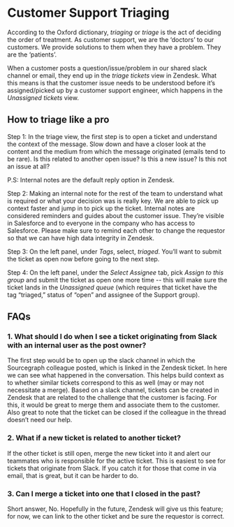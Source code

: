 # Customer Support Triaging
According to the Oxford dictionary, *triaging* or *triage* is the act of deciding the order of treatment. As customer support, we are the ‘doctors’ to our customers. We provide solutions to them when they have a problem. They are the ‘patients’.

When a customer posts a question/issue/problem in our shared slack channel or email, they end up in the *triage tickets* view in Zendesk.
What this means is that the customer issue needs to be understood before it’s assigned/picked up by a customer support engineer, which happens in the *Unassigned tickets* view.

## How to triage like a pro
Step 1:
In the triage view, the first step is to open a ticket and understand the context of the message. Slow down and have a closer look at the content and the medium from which the message originated (emails tend to be rare). Is this related to another open issue? Is this a new issue? Is this not an issue at all?

P.S: Internal notes are the default reply option in Zendesk.

Step 2:
Making an internal note for the rest of the team to understand what is required or what your decision was is really key. We are able to pick up context faster and jump in to pick up the ticket.
Internal notes are considered reminders and guides about the customer issue. They’re visible in Salesforce and to everyone in the company who has access to Salesforce. Please make sure to remind each other to change the requestor so that we can have high data integrity in Zendesk.

Step 3:
On the left panel, under *Tags*, select, *triaged*. You’ll want to submit the ticket as open now before going to the next step.

Step 4:
On the left panel, under the *Select Assignee* tab, pick *Assign to this group* and submit the ticket as open one more time -- this will make sure the ticket lands in the *Unassigned queue* (which requires that ticket have the tag “triaged,” status of “open” and assignee of the Support group).

## FAQs
### 1. What should I do when I see a ticket originating from Slack with an internal user as the post owner?

The first step would be to open up the slack channel in which the Sourcegraph colleague posted, which is linked in the Zendesk ticket. In here we can see what happened in the conversation. This helps build context as to whether similar tickets correspond to this as well (may or may not necessitate a merge). Based on a slack channel, tickets can be created in Zendesk that are related to the challenge that the customer is facing. For this, it would be great to merge them and associate them to the customer. Also great to note that the ticket can be closed if the colleague in the thread doesn’t need our help.

### 2. What if a new ticket is related to another ticket?

If the other ticket is still open, merge the new ticket into it and alert our teammates who is responsible for the active ticket. This is easiest to see for tickets that originate from Slack. If you catch it for those that come in via email, that is great, but it can be harder to do.

### 3. Can I merge a ticket into one that I closed in the past?
Short answer, No. Hopefully in the future, Zendesk will give us this feature; for now, we can link to the other ticket and be sure the requestor is correct.



	
	